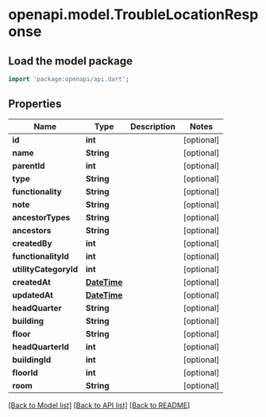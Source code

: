 # openapi.model.TroubleLocationResponse

## Load the model package
```dart
import 'package:openapi/api.dart';
```

## Properties
Name | Type | Description | Notes
------------ | ------------- | ------------- | -------------
**id** | **int** |  | [optional] 
**name** | **String** |  | [optional] 
**parentId** | **int** |  | [optional] 
**type** | **String** |  | [optional] 
**functionality** | **String** |  | [optional] 
**note** | **String** |  | [optional] 
**ancestorTypes** | **String** |  | [optional] 
**ancestors** | **String** |  | [optional] 
**createdBy** | **int** |  | [optional] 
**functionalityId** | **int** |  | [optional] 
**utilityCategoryId** | **int** |  | [optional] 
**createdAt** | [**DateTime**](DateTime.md) |  | [optional] 
**updatedAt** | [**DateTime**](DateTime.md) |  | [optional] 
**headQuarter** | **String** |  | [optional] 
**building** | **String** |  | [optional] 
**floor** | **String** |  | [optional] 
**headQuarterId** | **int** |  | [optional] 
**buildingId** | **int** |  | [optional] 
**floorId** | **int** |  | [optional] 
**room** | **String** |  | [optional] 

[[Back to Model list]](../README.md#documentation-for-models) [[Back to API list]](../README.md#documentation-for-api-endpoints) [[Back to README]](../README.md)


